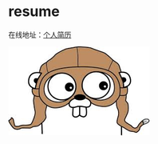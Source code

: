 # resume

在线地址：[个人简历](https://calabash519.github.io/resume/)

![resume](https://github.com/calabash519/my-picture/blob/master/resume.jpg)